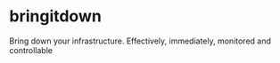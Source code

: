 bringitdown
===========

Bring down your infrastructure. Effectively, immediately, monitored and controllable
